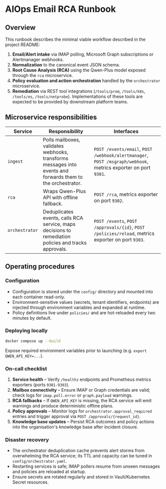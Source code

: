 # AIOps Email RCA Runbook

## Overview

This runbook describes the minimal viable workflow described in the project README:

1. **Email/Alert intake** via IMAP polling, Microsoft Graph subscriptions or Alertmanager webhooks.
2. **Normalization** to the canonical event JSON schema.
3. **Root Cause Analysis (RCA)** using the Qwen-Plus model exposed through the `rca` microservice.
4. **Policy evaluation and action orchestration** handled by the `orchestrator` microservice.
5. **Remediation** via REST tool integrations (`/tools/prom`, `/tools/k8s`, `/tools/es`, `/tools/netprobe`). Implementations of these tools are expected to be provided by downstream platform teams.

## Microservice responsibilities

| Service | Responsibility | Interfaces |
| ------- | -------------- | ---------- |
| `ingest` | Polls mailboxes, validates webhooks, transforms messages into events and forwards them to the orchestrator. | `POST /events/email`, `POST /webhook/alertmanager`, `POST /msgraph/webhook`, metrics exporter on port `9301`. |
| `rca` | Wraps Qwen-Plus API with offline fallback. | `POST /rca`, metrics exporter on port `9302`. |
| `orchestrator` | Deduplicates events, calls RCA service, maps decisions to remediation policies and tracks approvals. | `POST /events`, `POST /approvals/{id}`, `POST /policies/reload`, metrics exporter on port `9303`. |

## Operating procedures

### Configuration

* Configuration is stored under the `config/` directory and mounted into each container read-only.
* Environment-sensitive values (secrets, tenant identifiers, endpoints) are injected through environment variables and expanded at runtime.
* Policy definitions live under `policies/` and are hot-reloaded every two minutes by default.

### Deploying locally

```bash
docker compose up --build
```

Expose required environment variables prior to launching (e.g. `export QWEN_API_KEY=...`).

### On-call checklist

1. **Service health** – Verify `/healthz` endpoints and Prometheus metrics exporters (ports `9301-9303`).
2. **Mailbox connectivity** – Ensure IMAP or Graph credentials are valid; check logs for `imap.poll.error` or `graph.payload` warnings.
3. **RCA fallbacks** – If `QWEN_API_KEY` is missing, the RCA service will emit warnings and produce deterministic offline plans.
4. **Policy approvals** – Monitor logs for `orchestrator.approval_required` entries and trigger approval via `POST /approvals/{request_id}`.
5. **Knowledge base updates** – Persist RCA outcomes and policy actions into the organisation's knowledge base after incident closure.

### Disaster recovery

* The orchestrator deduplication cache prevents alert storms from overwhelming the RCA service; its TTL and capacity can be tuned in `config/orchestrator.yaml`.
* Restarting services is safe; IMAP pollers resume from unseen messages and policies are reloaded at startup.
* Ensure secrets are rotated regularly and stored in Vault/Kubernetes Secret resources.

